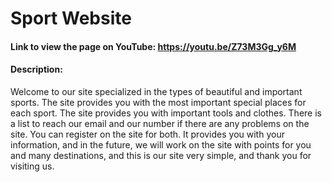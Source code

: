 # Sport Website
#### Link to view the page on YouTube: <https://youtu.be/Z73M3Gg_y6M>
#### Description:
Welcome to our site specialized in the types of beautiful and important sports. The site provides you with the most important special places for each sport. The site provides you with important tools and clothes. There is a list to reach our email and our number if there are any problems on the site. You can register on the site for both.  It provides you with your information, and in the future, we will work on the site with points for you and many destinations, and this is our site very simple, and thank you for visiting us.
